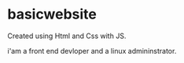 # basicwebsite
Created using Html and Css with JS.




i'am a front end devloper and a linux admininstrator.

